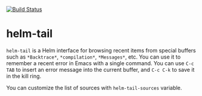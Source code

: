 [![Build Status](https://travis-ci.org/akirak/helm-tail.svg?branch=master)](https://travis-ci.org/akirak/helm-tail)

# helm-tail

`helm-tail` is a Helm interface for browsing recent items from special buffers such as `*Backtrace*`, `*compilation*`, `*Messages*`, etc. You can use it to remember a recent error in Emacs with a single command. You can use `C-c TAB` to insert an error message into the current buffer, and `C-c C-k` to save it in the kill ring.

You can customize the list of sources with `helm-tail-sources` variable.
